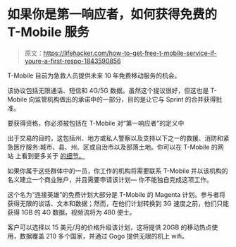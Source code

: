 # 如果你是第一响应者，如何获得免费的 T-Mobile 服务

> 原文：<https://lifehacker.com/how-to-get-free-t-mobile-service-if-youre-a-first-respo-1843590856>

T-Mobile 目前为急救人员提供未来 10 年免费移动服务的机会。



该协议包括无限通话、短信和 4G/5G 数据。虽然这个提议很好，但这也是 T-Mobile 向监管机构做出的承诺中的一部分，目的是让它与 Sprint 的合并获得批准。

要获得资格，你必须被包括在 T-Mobile 对“第一响应者”的定义中

出于交易的目的，这包括州、地方或私人警察以及支持以下之一的救援、消防和紧急医疗服务:城市、县、州、区或自治市以及部落土地。你可以在 T-Mobile 的网站 上看到更多关于 [的细节。](https://www.t-mobile.com/business/government/first-responders-connecting-heroes)

如果你属于这些群体中的一员，你工作的机构将需要联系 T-Mobile 并以该机构的名义建立一个商业账户，并且需要申请该计划— 你不能独自完成这项工作。

这个名为“连接英雄”的免费计划大部分是 T-Mobile 的 Magenta 计划。参与者将获得无限的谈话、文本和数据；然而，在他们计划转换到 3G 速度之前，他们只能获得 1GB 的 4G 数据。视频流将为 480 便士。

客户可以选择以 15 美元/月的价格升级该计划，这将提供 20GB 的移动热点使用，数据覆盖 210 多个国家，并通过 Gogo 提供无限的机上 wifi。